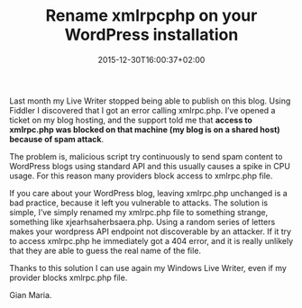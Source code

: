 ﻿---
title: "Rename xmlrpcphp on your WordPress installation"
description: ""
date: 2015-12-30T16:00:37+02:00
draft: false
tags: [EverydayLife]
categories: [EverydayLife]
---
Last month my Live Writer stopped being able to publish on this blog. Using Fiddler I discovered that I got an error calling xmlrpc.php. I’ve opened a ticket on my blog hosting, and the support told me that  **access to xmlrpc.php was blocked on that machine (my blog is on a shared host) because of spam attack**.

The problem is, malicious script try continuously to send spam content to WordPress blogs using standard API and this usually causes a spike in CPU usage. For this reason many providers block access to xmlrpc.php file.

If you care about your WordPress blog, leaving xmlrpc.php unchanged is a bad practice, because it left you vulnerable to attacks. The solution is simple, I’ve simply renamed my xmlrpc.php file to something strange, something like xjearhsaherbsaera.php. Using a random series of letters makes your wordpress API endpoint not discoverable by an attacker. If it try to access xmlrpc.php he immediately got a 404 error, and it is really unlikely that they are able to guess the real name of the file.

Thanks to this solution I can use again my Windows Live Writer, even if my provider blocks xmlrpc.php file.

Gian Maria.
